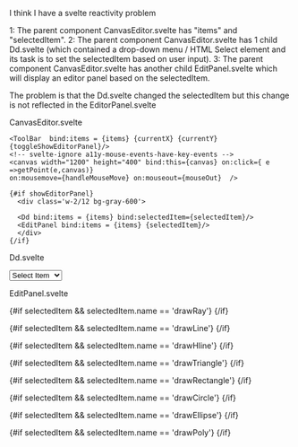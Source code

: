 I think I have a svelte reactivity problem

1: The parent component CanvasEditor.svelte has "items" and "selectedItem". 
2: The parent component CanvasEditor.svelte has 1 child  Dd.svelte (which contained a drop-down menu / HTML Select element and its task is to set the selectedItem based on user input).
3: The parent component CanvasEditor.svelte has another child EditPanel.svelte which will display an editor panel based on the selectedItem.

The problem is that the Dd.svelte changed the selectedItem but this change is not reflected in the EditorPanel.svelte

CanvasEditor.svelte
<script>
    //@ts-nocheck
  import { onMount,uuid } from '$lib/util';
  import { afterUpdate,beforeUpdate } from 'svelte';
  
  import  afterUpdateFn  from './fn/afterUpdate';
  import getPoint from './fn/getPoint';
  import ToolBar from './Toolbar.svelte';
  import EditPanel from './editPanels/EditPanel.svelte'
  import Dd from './Dd.svelte';
  export let items;
  export let slideExtra = [];
  export let theme;
/**
 * Learning from 2 hours of trouble shooting is that we can use beforeUpdate if we want to edit the incomming data before we use it.
 */
  
  let canvas;
  let ctx;
  let currentX=0;  
  let currentY=0;  
  let showEditorPanel = true;
  let selectedItem = null;

function toggleShowEditorPanel(){
      showEditorPanel = !showEditorPanel;
      items = [...items];
}

async function addUuid() {
      for (let i = 0; i < items.length; i++) {
        items[i].uuid = uuid();
      }
  }
  // function gameLoop() {items = [...items];}
  beforeUpdate(async() => {
  console.log("Before Update");
    
  });

  onMount( () => {
        addUuid();
        ctx = canvas.getContext('2d');
        updateCanvasSize(); // Call the function initially
        window.addEventListener('resize', updateCanvasSize);
        // setInterval(gameLoop,100);
  });
  
  function updateCanvasSize() {
    canvas.width = canvas.clientWidth;
    canvas.height = canvas.clientHeight;
    console.log( 'x' , canvas.width, 'Y' , canvas.height  );
} 
   // Function to handle mousemove event
  function mouseOut(event) {
   currentX = 0;
    currentY = 0;
  }
  function handleMouseMove(event) {
    const rect = canvas.getBoundingClientRect();
    const x = event.clientX - rect.left;
    const y = event.clientY - rect.top;
    currentX = Math.round(x);
    currentY = Math.round(y);
    // console.log('Mouse coordinates:', currentX, currentY);
  }  
 
  afterUpdate(() => {
     afterUpdateFn(canvas,ctx,items);
  });

</script>

<div class='flex'>
 
  <div class={`flex flex-col justify-center p-0 m-0 ${showEditorPanel ? 'w-10/12 ' : 'w-full'}`}>

    <ToolBar  bind:items = {items} {currentX} {currentY}  {toggleShowEditorPanel}/>
    <!-- svelte-ignore a11y-mouse-events-have-key-events -->
    <canvas width="1200" height="400" bind:this={canvas} on:click={ e =>getPoint(e,canvas)} 
    on:mousemove={handleMouseMove} on:mouseout={mouseOut}  />
  </div>

    {#if showEditorPanel}
      <div class='w-2/12 bg-gray-600'>

      <Dd bind:items = {items} bind:selectedItem={selectedItem}/>
      <EditPanel bind:items = {items} {selectedItem}/>
      </div>
    {/if}
 
</div> 




<style>
  canvas {
    border: 1px solid white;
    display: block;
  }
</style>

Dd.svelte
<script>
  //@ts-nocheck
  export let items;
  let selectedItem=null;
//   onMount(async () =>{
//   selectedItem = items.length-1;
//   });
  function handleSelection(event) {
    const selectedUuid = event.target.value;
    selectedItem = items.find(item => item.uuid === selectedUuid);
   
  }
</script>

<select on:change={handleSelection} class="w-full bg-gray-800 text-white text-center">
    <option class="bg-gray-700" value=''>Select Item</option>
  {#each items.slice().reverse() as item}
    {#if item.name !== 'drawGrid'}
    <option class="bg-gray-700" value={item.uuid}>{item.name}</option>
    {/if}
  {/each}
</select>

EditPanel.svelte
<script>
//@ts-nocheck
import {onMount} from '$lib/util';
import RayEditPanel from './RayEditPanel.svelte';
import TriangleEditPanel from './TriangleEditPanel.svelte';
import RectangleEditPanel from './RectangleEditPanel.svelte';
import CircleEditPanel from './CircleEditPanel.svelte';
import EllipseEditPanel from './EllipseEditPanel.svelte';
import PolyEditPanel from './PolyEditPanel.svelte';

  export let items;
  export let selectedItem;
 
</script>


<div class='p-2 overflow-y-auto'>

{#if selectedItem && selectedItem.name == 'drawRay'}
<RayEditPanel bind:item={selectedItem} bind:items={items}/>
{/if}

{#if selectedItem && selectedItem.name == 'drawLine'}
<RayEditPanel bind:item={selectedItem} bind:items={items}/>
{/if}

{#if selectedItem && selectedItem.name == 'drawHline'}
<RayEditPanel bind:item={selectedItem} bind:items={items}/>
{/if}

{#if selectedItem && selectedItem.name == 'drawTriangle'}
<TriangleEditPanel bind:item={selectedItem} bind:items={items}/>
{/if}

{#if selectedItem && selectedItem.name == 'drawRectangle'}
<RectangleEditPanel bind:item={selectedItem} bind:items={items}/>
{/if}

{#if selectedItem && selectedItem.name == 'drawCircle'}
<CircleEditPanel bind:item={selectedItem} bind:items={items}/>
{/if}

{#if selectedItem && selectedItem.name == 'drawEllipse'}
<EllipseEditPanel bind:item={selectedItem} bind:items={items}/>
{/if}

{#if selectedItem && selectedItem.name == 'drawPoly'}
<PolyEditPanel bind:item={selectedItem} bind:items={items}/>
{/if}


</div>